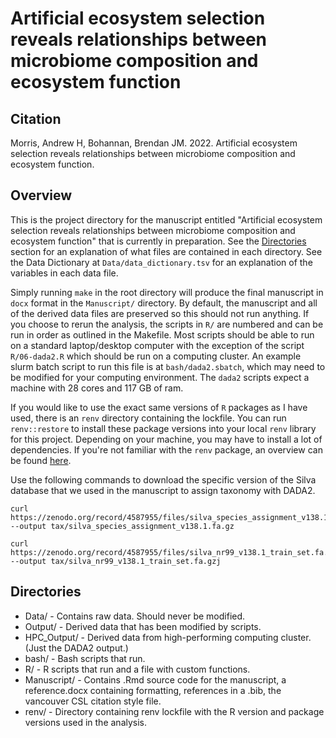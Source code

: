 # Artificial ecosystem selection reveals relationships between microbiome composition and ecosystem function

## Citation

Morris, Andrew H, Bohannan, Brendan JM. 2022. Artificial ecosystem selection reveals relationships between microbiome composition and ecosystem function. 

## Overview

This is the project directory for the manuscript entitled "Artificial
ecosystem selection reveals relationships between microbiome composition and
ecosystem function" that is currently in preparation. See the [Directories](#directories) section for an
explanation of what files are contained in each directory. See the Data
Dictionary at  `Data/data_dictionary.tsv` for an explanation of the variables
in each data file.

Simply running `make` in the root directory will produce the final manuscript
in `docx` format in the `Manuscript/` directory. By default, the manuscript and
all of the derived data files are preserved so this should not run anything. If
you choose to rerun the analysis, the scripts in `R/` are numbered and can be
run in order as outlined in the Makefile. Most scripts should be able to run on
a standard laptop/desktop computer with the exception of the script
`R/06-dada2.R` which should be run on a computing cluster. An example slurm
batch script to run this file is at `bash/dada2.sbatch`, which may need to be
modified for your computing environment. The `dada2` scripts expect a machine
with 28 cores and 117 GB of ram.

If you would like to use the exact same versions of `R` packages as I have
used, there is an `renv` directory containing the lockfile. You can run
`renv::restore` to install these package versions into your local `renv`
library for this project. Depending on your machine, you may have to install a
lot of dependencies. If you're not familiar with the `renv` package, an
overview can be found [here](https://rstudio.github.io/renv/).

Use the following commands to download the specific version of the Silva database that we used in the manuscript to assign taxonomy with DADA2.

```
curl https://zenodo.org/record/4587955/files/silva_species_assignment_v138.1.fa.gz --output tax/silva_species_assignment_v138.1.fa.gz

curl https://zenodo.org/record/4587955/files/silva_nr99_v138.1_train_set.fa.gz --output tax/silva_nr99_v138.1_train_set.fa.gzj
```

## Directories

 - Data/ - Contains raw data. Should never be modified.
 - Output/ - Derived data that has been modified by scripts.
 - HPC_Output/ - Derived data from high-performing computing cluster. (Just the DADA2 output.)
 - bash/ - Bash scripts that run.
 - R/ - R scripts that run and a file with custom functions.
 - Manuscript/ - Contains .Rmd source code for the manuscript, a reference.docx containing formatting, references in a .bib, the vancouver CSL citation style file.
 - renv/ - Directory containing renv lockfile with the R version and package versions used in the analysis.
